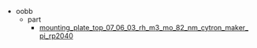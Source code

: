 * oobb
  * part
    * [mounting_plate_top_07_06_03_rh_m3_mo_82_nm_cytron_maker_pi_rp2040](oobb/part/mounting_plate_top_07_06_03_rh_m3_mo_82_nm_cytron_maker_pi_rp2040)
